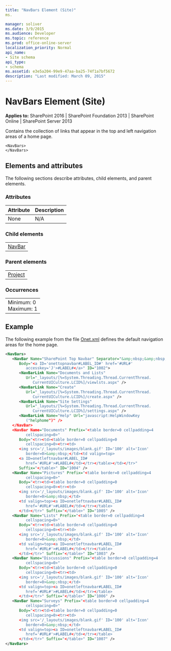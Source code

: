 ```yaml
---
title: "NavBars Element (Site)"
ms.

manager: soliver
ms.date: 3/9/2015
ms.audience: Developer
ms.topic: reference
ms.prod: office-online-server
localization_priority: Normal
api_name:
- Site schema
api_type:
- schema
ms.assetid: e3e5a204-99e9-47aa-ba25-74f1a7bf5672
description: "Last modified: March 09, 2015"
---
```


# NavBars Element (Site)

 
  
 **Applies to:** SharePoint 2016 | SharePoint Foundation 2013 | SharePoint Online | SharePoint Server 2013
  
Contains the collection of links that appear in the top and left navigation areas of a home page.
  
```
<NavBars>
</NavBars>
```

## Elements and attributes

The following sections describe attributes, child elements, and parent elements.

### Attributes

|**Attribute**|**Description**|
|:-----|:-----|
|None  <br/> |N/A  <br/> |
   
### Child elements

||
|:-----|
|[NavBar](navbar-element-site.md)|
   
### Parent elements

||
|:-----|
|[Project](project-element-site.md)|
   
### Occurrences

||
|:-----|
|Minimum: 0  <br/> Maximum: 1  <br/> |
   
## Example

The following example from the file [Onet.xml](http://msdn.microsoft.com/library/b99d6657-d9ae-4135-a43c-c58cdfcdc6c1%28Office.15%29.aspx) defines the default navigation areas for the home page. 
  
```XML
<NavBars>
   <NavBar Name="SharePoint Top Navbar" Separator="&amp;nbsp;&amp;nbsp;&amp;nbsp;" 
      Body="<a ID='onettopnavbar#LABEL_ID#' href='#URL#' 
         accesskey='J'>#LABEL#</a>" ID="1002">
      <NavBarLink Name="Documents and Lists" 
         Url="_layouts/[%=System.Threading.Thread.CurrentThread.
            CurrentUICulture.LCID%]/viewlsts.aspx" />
      <NavBarLink Name="Create" 
         Url="_layouts/[%=System.Threading.Thread.CurrentThread.
            CurrentUICulture.LCID%]/create.aspx" />
      <NavBarLink Name="Site Settings" 
         Url="_layouts/[%=System.Threading.Thread.CurrentThread.
            CurrentUICulture.LCID%]/settings.aspx" />
      <NavBarLink Name="Help" Url="javascript:HelpWindowKey
         ("helphome")" />
   </NavBar>
   <NavBar Name="Documents" Prefix="<table border=0 cellpadding=4 
         cellspacing=0>" 
      Body="<tr><td><table border=0 cellpadding=0 
         cellspacing=0><tr><td>
      <img src='/_layouts/images/blank.gif' ID='100' alt='Icon' 
         border=0>&amp;nbsp;</td><td valign=top>
      <a ID=onetleftnavbar#LABEL_ID# 
         href='#URL#'>#LABEL#</td></tr></table></td></tr>" 
      Suffix="</table>" ID="1004" />
   <NavBar Name="Pictures" Prefix="<table border=0 cellpadding=4 
         cellspacing=0>" 
      Body="<tr><td><table border=0 cellpadding=0 
         cellspacing=0><tr><td>
      <img src='/_layouts/images/blank.gif' ID='100' alt='Icon' 
         border=0>&amp;nbsp;</td>
      <td valign=top><a ID=onetleftnavbar#LABEL_ID# 
         href='#URL#'>#LABEL#</td></tr></table>
      </td></tr>" Suffix="</table>" ID="1005" />
   <NavBar Name="Lists" Prefix="<table border=0 cellpadding=4 
         cellspacing=0>" 
      Body="<tr><td><table border=0 cellpadding=0 
         cellspacing=0><tr><td>
      <img src='/_layouts/images/blank.gif' ID='100' alt='Icon' 
         border=0>&amp;nbsp;</td>
      <td valign=top><a ID=onetleftnavbar#LABEL_ID# 
         href='#URL#'>#LABEL#</td></tr></table>
      </td></tr>" Suffix="</table>" ID="1003" />
   <NavBar Name="Discussions" Prefix="<table border=0 cellpadding=4 
         cellspacing=0>" 
      Body="<tr><td><table border=0 cellpadding=0 
         cellspacing=0><tr><td>
      <img src='/_layouts/images/blank.gif' ID='100' alt='Icon' 
         border=0>&amp;nbsp;</td>
      <td valign=top><a ID=onetleftnavbar#LABEL_ID# 
         href='#URL#'>#LABEL#</td></tr></table>
      </td></tr>" Suffix="</table>" ID="1006" />
   <NavBar Name="Surveys" Prefix="<table border=0 cellpadding=4 
         cellspacing=0>" 
      Body="<tr><td><table border=0 cellpadding=0 
         cellspacing=0><tr><td>
      <img src='/_layouts/images/blank.gif' ID='100' alt='Icon' 
         border=0>&amp;nbsp;</td>
      <td valign=top><a ID=onetleftnavbar#LABEL_ID# 
         href='#URL#'>#LABEL#</td></tr></table>
      </td></tr>" Suffix="</table>" ID="1007" />
</NavBars>
```


